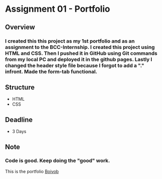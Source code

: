 # Assignment 01 - Portfolio

## Overview
### I created this this project as my 1st portfolio and as an assignment to the BCC-Internship. I created this project using HTML and CSS. Then I pushed it in GitHub using Git commands from my local PC and deployed it in the github pages. Lastly I changed the header style file because I forgot to add a "." infront. Made the form-tab functional. 

## Structure
- HTML
- CSS

## Deadline
- 3 Days

## Note
### Code is good. Keep doing the "good" work.

This is the portfolio
[Boivob](https://burbotoost.github.io/bcc-internship-portfolio-assignment)
